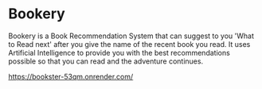 # Bookery
Bookery is a Book Recommendation System that can suggest to you 'What to Read next' after you give the name of the recent book you read. It uses Artificial Intelligence to provide you with the best recommendations possible so that you can read and the adventure continues.

https://bookster-53qm.onrender.com/

